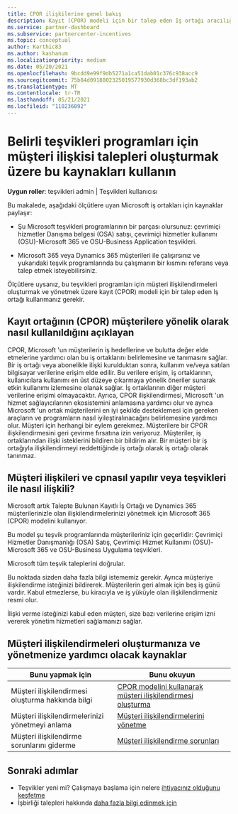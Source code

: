 ```yaml
---
title: CPOR ilişkilerine genel bakış
description: Kayıt (CPOR) modeli için bir talep eden Iş ortağı aracılığıyla müşterileri belirli teşvikleri programlarıyla ilişkilendirmek zorunda olma kaynakları hakkında bilgi edinin.
ms.service: partner-dashboard
ms.subservice: partnercenter-incentives
ms.topic: conceptual
author: Karthic83
ms.author: kashanum
ms.localizationpriority: medium
ms.date: 05/20/2021
ms.openlocfilehash: 9bcdd9e99f9db5271a1ca51dab01c376c938acc9
ms.sourcegitcommit: 75b84d0918802325019577930d368bc3df193ab2
ms.translationtype: MT
ms.contentlocale: tr-TR
ms.lasthandoff: 05/21/2021
ms.locfileid: "110236092"
---
```

# <a name="use-these-resources-to-make-customer-association-claims-for-specific-incentives-programs"></a>Belirli teşvikleri programları için müşteri ilişkisi talepleri oluşturmak üzere bu kaynakları kullanın

**Uygun roller**: teşvikleri admin | Teşvikleri kullanıcısı

Bu makalede, aşağıdaki ölçütlere uyan Microsoft iş ortakları için kaynaklar paylaşır:

- Şu Microsoft teşvikleri programlarının bir parçası olursunuz: çevrimiçi hizmetler Danışma belgesi (OSA) satışı, çevrimiçi hizmetler kullanımı (OSU)-Microsoft 365 ve OSU-Business Application teşvikleri.

- Microsoft 365 veya Dynamics 365 müşterileri ile çalışırsınız ve yukarıdaki teşvik programlarında bu çalışmanın bir kısmını referans veya talep etmek isteyebilirsiniz.

Ölçütlere uysanız, bu teşvikleri programları için müşteri ilişkilendirmeleri oluşturmak ve yönetmek üzere kayıt (CPOR) modeli için bir talep eden Iş ortağı kullanmanız gerekir.

## <a name="explaining-claiming-partner-of-record-cpor-to-customers"></a>Kayıt ortağının (CPOR) müşterilere yönelik olarak nasıl kullanıldığını açıklayan

CPOR, Microsoft 'un müşterilerin iş hedeflerine ve bulutta değer elde etmelerine yardımcı olan bu iş ortaklarını belirlemesine ve tanımasını sağlar. Bir iş ortağı veya abonelikle ilişki kurulduktan sonra, kullanım ve/veya satılan bilgisayar verilerine erişim elde edilir. Bu verilere erişim, iş ortaklarının, kullanıcılara kullanımı en üst düzeye çıkarmaya yönelik öneriler sunarak etkin kullanımı izlemesine olanak sağlar. İş ortaklarının diğer müşteri verilerine erişimi olmayacaktır. Ayrıca, CPOR ilişkilendirmesi, Microsoft 'un hizmet sağlayıcılarının ekosistemini anlamasına yardımcı olur ve ayrıca Microsoft 'un ortak müşterilerini en iyi şekilde desteklemesi için gereken araçların ve programların nasıl iyileştiralınacağını belirlemesine yardımcı olur. Müşteri için herhangi bir eylem gerekmez. Müşterilere bir CPOR ilişkilendirmesini geri çevirme fırsatına izin veriyoruz. Müşteriler, iş ortaklarından ilişki isteklerini bildiren bir bildirim alır. Bir müşteri bir iş ortağıyla ilişkilendirmeyi reddettiğinde iş ortağı olarak iş ortağı olarak tanınmaz.

## <a name="how-do-customer-associations-and-cpor-relate-to-incentives"></a>Müşteri ilişkileri ve cpnasıl yapılır veya teşvikleri ile nasıl ilişkili?

Microsoft artık Talepte Bulunan Kayıtlı İş Ortağı ve Dynamics 365 müşterilerinizle olan ilişkilendirmelerinizi yönetmek için Microsoft 365 (CPOR) modelini kullanıyor.

Bu model şu teşvik programlarında müşterileriniz için geçerlidir: Çevrimiçi Hizmetler Danışmanlığı (OSA) Satış, Çevrimiçi Hizmet Kullanımı (OSU)-Microsoft 365 ve OSU-Business Uygulama teşvikleri.

Microsoft tüm teşvik taleplerini doğrular.

Bu noktada sizden daha fazla bilgi istememiz gerekir. Ayrıca müşteriye ilişkilendirme isteğinizi bildirerek. Müşterilerin geri almak için beş iş günü vardır. Kabul etmezlerse, bu kiracıyla ve iş yüküyle olan ilişkilendirmeniz resmi olur.

İlişki verme isteğinizi kabul eden müşteri, size bazı verilerine erişim izni vererek yönetim hizmetleri sağlamanızı sağlar. 

## <a name="resources-to-help-you-create-and-manage-customer-associations"></a>Müşteri ilişkilendirmeleri oluşturmanıza ve yönetmenize yardımcı olacak kaynaklar


|  **Bunu yapmak için**  |  **Bunu okuyun**  |
|--------------|-----------|
| Müşteri ilişkilendirmesi oluşturma hakkında bilgi  | [CPOR modelini kullanarak müşteri ilişkilendirmesi oluşturma](submit-osa-claim.md)  |
|Müşteri ilişkilendirmelerinizi yönetmeyi anlama  | [Müşteri ilişkilendirmelerini yönetme](incentives-manage-customer-associations.md)  |
|Müşteri ilişkilendirme sorunlarını giderme  | [Müşteri ilişkilendirme sorunları](incentives-customer-association-issues.md)  |

## <a name="next-steps"></a>Sonraki adımlar

- Teşvikler yeni mi? Çalışmaya başlama için nelere [ihtiyacınız olduğunu keşfetme](incentives-get-started-intro.md)
- İşbirliği talepleri hakkında [daha fazla bilgi edinmek için](claims-overview.md)
